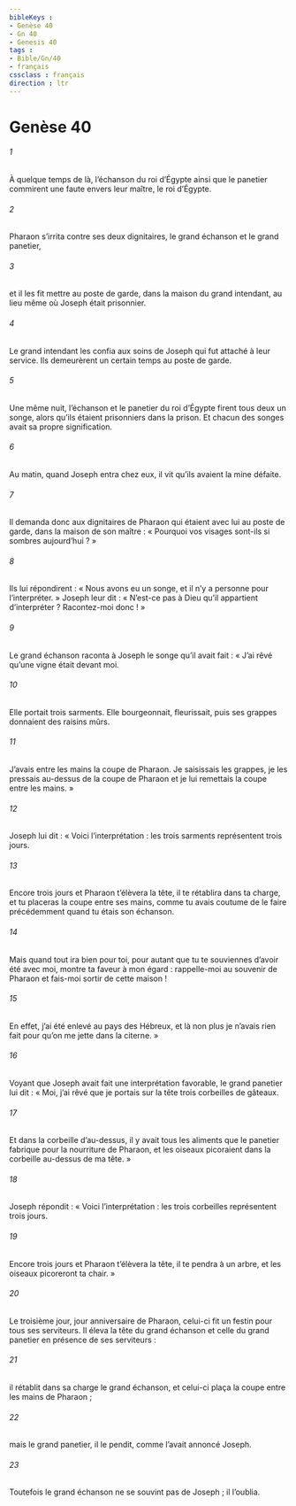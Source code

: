 ```yaml
---
bibleKeys : 
- Genèse 40
- Gn 40
- Genesis 40
tags : 
- Bible/Gn/40
- français
cssclass : français
direction : ltr
---
```


# Genèse 40

###### 1
À quelque temps de là, l’échanson du roi d’Égypte ainsi que le panetier commirent une faute envers leur maître, le roi d’Égypte.
###### 2
Pharaon s’irrita contre ses deux dignitaires, le grand échanson et le grand panetier,
###### 3
et il les fit mettre au poste de garde, dans la maison du grand intendant, au lieu même où Joseph était prisonnier.
###### 4
Le grand intendant les confia aux soins de Joseph qui fut attaché à leur service. Ils demeurèrent un certain temps au poste de garde.
###### 5
Une même nuit, l’échanson et le panetier du roi d’Égypte firent tous deux un songe, alors qu’ils étaient prisonniers dans la prison. Et chacun des songes avait sa propre signification.
###### 6
Au matin, quand Joseph entra chez eux, il vit qu’ils avaient la mine défaite.
###### 7
Il demanda donc aux dignitaires de Pharaon qui étaient avec lui au poste de garde, dans la maison de son maître : « Pourquoi vos visages sont-ils si sombres aujourd’hui ? »
###### 8
Ils lui répondirent : « Nous avons eu un songe, et il n’y a personne pour l’interpréter. » Joseph leur dit : « N’est-ce pas à Dieu qu’il appartient d’interpréter ? Racontez-moi donc ! »
###### 9
Le grand échanson raconta à Joseph le songe qu’il avait fait : « J’ai rêvé qu’une vigne était devant moi.
###### 10
Elle portait trois sarments. Elle bourgeonnait, fleurissait, puis ses grappes donnaient des raisins mûrs.
###### 11
J’avais entre les mains la coupe de Pharaon. Je saisissais les grappes, je les pressais au-dessus de la coupe de Pharaon et je lui remettais la coupe entre les mains. »
###### 12
Joseph lui dit : « Voici l’interprétation : les trois sarments représentent trois jours.
###### 13
Encore trois jours et Pharaon t’élèvera la tête, il te rétablira dans ta charge, et tu placeras la coupe entre ses mains, comme tu avais coutume de le faire précédemment quand tu étais son échanson.
###### 14
Mais quand tout ira bien pour toi, pour autant que tu te souviennes d’avoir été avec moi, montre ta faveur à mon égard : rappelle-moi au souvenir de Pharaon et fais-moi sortir de cette maison !
###### 15
En effet, j’ai été enlevé au pays des Hébreux, et là non plus je n’avais rien fait pour qu’on me jette dans la citerne. »
###### 16
Voyant que Joseph avait fait une interprétation favorable, le grand panetier lui dit : « Moi, j’ai rêvé que je portais sur la tête trois corbeilles de gâteaux.
###### 17
Et dans la corbeille d’au-dessus, il y avait tous les aliments que le panetier fabrique pour la nourriture de Pharaon, et les oiseaux picoraient dans la corbeille au-dessus de ma tête. »
###### 18
Joseph répondit : « Voici l’interprétation : les trois corbeilles représentent trois jours.
###### 19
Encore trois jours et Pharaon t’élèvera la tête, il te pendra à un arbre, et les oiseaux picoreront ta chair. »
###### 20
Le troisième jour, jour anniversaire de Pharaon, celui-ci fit un festin pour tous ses serviteurs. Il éleva la tête du grand échanson et celle du grand panetier en présence de ses serviteurs :
###### 21
il rétablit dans sa charge le grand échanson, et celui-ci plaça la coupe entre les mains de Pharaon ;
###### 22
mais le grand panetier, il le pendit, comme l’avait annoncé Joseph.
###### 23
Toutefois le grand échanson ne se souvint pas de Joseph ; il l’oublia.
